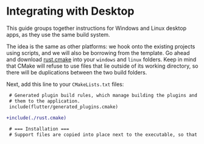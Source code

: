 # Integrating with Desktop

This guide groups together instructions for Windows and Linux desktop apps,
as they use the same build system.

The idea is the same as other platforms: we hook onto the existing projects
using scripts, and we will also be borrowing from the template. Go ahead
and download [rust.cmake](https://raw.githubusercontent.com/Desdaemon/flutter_rust_bridge_template/main/windows/rust.cmake)
into your `windows` and `linux` folders. Keep in mind that CMake will refuse
to use files that lie outside of its working directory, so there will be duplications
between the two build folders.

Next, add this line to your `CMakeLists.txt` files:

```diff
 # Generated plugin build rules, which manage building the plugins and adding
 # them to the application.
 include(flutter/generated_plugins.cmake)
 
+include(./rust.cmake)

 # === Installation ===
 # Support files are copied into place next to the executable, so that it can
```
